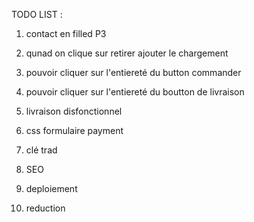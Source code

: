 TODO LIST :

1. contact en filled P3
2. qunad on clique sur retirer ajouter le chargement
3. pouvoir cliquer sur l'entiereté du button commander
4. pouvoir cliquer sur l'entiereté du boutton de livraison

5. livraison disfonctionnel

6. css formulaire payment

7. clé trad

8. SEO

9. deploiement

10. reduction
